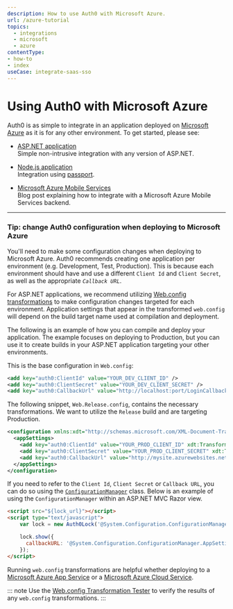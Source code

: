 ```yaml
---
description: How to use Auth0 with Microsoft Azure.
url: /azure-tutorial
topics:
  - integrations
  - microsoft
  - azure
contentType:
- how-to
- index
useCase: integrate-saas-sso
---
```

# Using Auth0 with Microsoft Azure

Auth0 is as simple to integrate in an application deployed on [Microsoft Azure](https://azure.microsoft.com) as it is for any other environment. To get started, please see:

* [ASP.NET application](/quickstart/backend/aspnet-core-webapi-v1_1) <br />
Simple non-intrusive integration with any version of ASP.NET.

* [Node.js application](/quickstart/backend/nodejs) <br />
Integration using [passport](http://passportjs.org/).

* [Microsoft Azure Mobile Services](https://auth0.com/blog/Authenticate-Azure-Mobile-Services-apps-with-Everything-using-Auth0/) <br />
Blog post explaining how to integrate with a Microsoft Azure Mobile Services backend.

---

### Tip: change Auth0 configuration when deploying to Microsoft Azure

You'll need to make some configuration changes when deploying to Microsoft Azure. Auth0 recommends creating one application per environment (e.g. Development, Test, Production). This is because each environment should have and use a different `Client Id` and `Client Secret`, as well as the appropriate <dfn data-key="callback">`Callback URL`</dfn>.

For ASP.NET applications, we recommend utilizing [Web.config transformations](http://msdn.microsoft.com/en-us/library/dd465326.aspx) to make configuration changes targeted for each environment. Application settings that appear in the transformed `web.config` will depend on the build target name used at compilation and deployment.

The following is an example of how you can compile and deploy your application. The example focuses on deploying to Production, but you can use it to create builds in your ASP.NET application targeting your other environments.


This is the base configuration in `Web.config`:

```xml
<add key="auth0:ClientId" value="YOUR_DEV_CLIENT_ID" />
<add key="auth0:ClientSecret" value="YOUR_DEV_CLIENT_SECRET" />
<add key="auth0:CallbackUrl" value="http://localhost:port/LoginCallback.ashx" />
```

The following snippet, `Web.Release.config`, contains the necessary transformations. We want to utilize the `Release` build and are targeting Production.

```xml
<configuration xmlns:xdt="http://schemas.microsoft.com/XML-Document-Transform">
  <appSettings>
    <add key="auth0:ClientId" value="YOUR_PROD_CLIENT_ID" xdt:Transform="Replace" xdt:Locator="Match(key)" />
    <add key="auth0:ClientSecret" value="YOUR_PROD_CLIENT_SECRET" xdt:Transform="Replace" xdt:Locator="Match(key)" />
    <add key="auth0:CallbackUrl" value="http://mysite.azurewebsites.net/LoginCallback.ashx" xdt:Transform="Replace" xdt:Locator="Match(key)" />
  </appSettings>
</configuration>
```

If you need to refer to the `Client Id`, `Client Secret` or `Callback URL`, you can do so using the [`ConfigurationManager`](https://docs.microsoft.com/en-us/dotnet/api/system.configuration.configurationmanager?view=netframework-4.7.2) class. Below is an example of using the `ConfigurationManager` within an ASP.NET MVC Razor view.

```html
<script src="${lock_url}"></script>
<script type="text/javascript">
    var lock = new Auth0Lock('@System.Configuration.ConfigurationManager.AppSettings["auth0:ClientId"]', '${account.namespace}');

    lock.show({
      callbackURL: '@System.Configuration.ConfigurationManager.AppSettings["auth0:CallbackUrl"]'
    });
</script>
```

Running  `web.config` transformations are helpful whether deploying to a [Microsoft Azure App Service](https://azure.microsoft.com/en-us/services/app-service/) or a [Microsoft Azure Cloud Service](https://azure.microsoft.com/en-us/services/cloud-services/).

::: note
Use the [Web.config Transformation Tester](http://webconfigtransformationtester.apphb.com/) to verify the results of any `web.config` transformations.
:::
